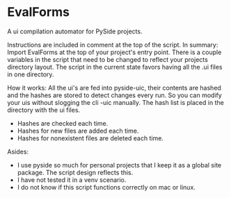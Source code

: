 # EvalForms
A ui compilation automator for PySide projects.

Instructions are included in comment at the top of the script. In summary:
Import EvalForms at the top of your project's entry point.
There is a couple variables in the script that need to be changed to reflect your projects directory layout.
The script in the current state favors having all the .ui files in one directory.

How it works:
All the ui's are fed into pyside-uic, their contents are hashed and the hashes are stored to detect changes every run.
So you can modify your uis without slogging the cli -uic manually.
The hash list is placed in the directory with the ui files.

- Hashes are checked each time.
- Hashes for new files are added each time.
- Hashes for nonexistent files are deleted each time.

Asides:
- I use pyside so much for personal projects that I keep it as a global site package. The script design reflects this.
- I have not tested it in a venv scenario.
- I do not know if this script functions correctly on mac or linux.
